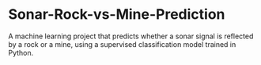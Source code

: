 # Sonar-Rock-vs-Mine-Prediction
A machine learning project that predicts whether a sonar signal is reflected by a rock or a mine, using a supervised classification model trained in Python.
